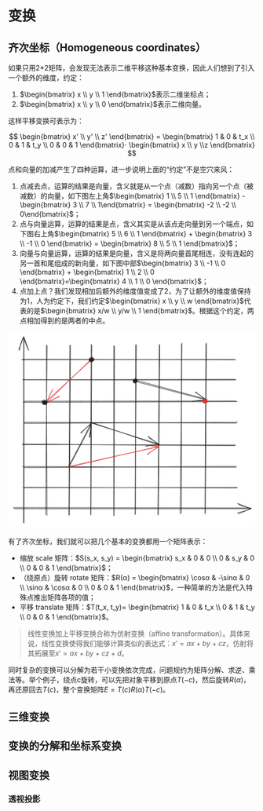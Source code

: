 # 变换

## 齐次坐标（Homogeneous coordinates）

如果只用2\*2矩阵，会发现无法表示二维平移这种基本变换，因此人们想到了引入一个额外的维度，约定：

1.  $\begin{bmatrix} x \\ y \\ 1 \end{bmatrix}$表示二维坐标点；
2.  $\begin{bmatrix} x \\ y \\ 0 \end{bmatrix}$表示二维向量。

这样平移变换可表示为：

$$
\begin{bmatrix}
x' \\ y' \\ z'
\end{bmatrix} = 
\begin{bmatrix}
1 & 0 & t_x \\ 
0 & 1 & t_y \\ 
0 & 0 & 1
\end{bmatrix}⋅
\begin{bmatrix}
x \\ y \\z 
\end{bmatrix}
$$

点和向量的加减产生了四种运算，进一步说明上面的“约定”不是空穴来风：

1.  点减去点，运算的结果是向量，含义就是从一个点（减数）指向另一个点（被减数）的向量，如下图左上角$\begin{bmatrix} 1 \\ 5 \\ 1 \end{bmatrix} - \begin{bmatrix} 3 \\ 7 \\ 1\end{bmatrix} = \begin{bmatrix} -2 \\ -2 \\ 0\end{bmatrix}$；
2.  点与向量运算，运算的结果是点，含义其实是从该点走向量到另一个端点，如下图右上角$\begin{bmatrix} 5 \\ 6 \\ 1 \end{bmatrix} + \begin{bmatrix} 3 \\ -1 \\ 0 \end{bmatrix} = \begin{bmatrix} 8 \\ 5 \\ 1 \end{bmatrix}$；
3.  向量与向量运算，运算的结果是向量，含义是将两向量首尾相连，没有连起的另一首和尾组成的新向量，如下图中部$\begin{bmatrix} 3 \\ -1 \\ 0 \end{bmatrix} + \begin{bmatrix} 1 \\ 2 \\ 0 \end{bmatrix}=\begin{bmatrix} 4 \\ 1 \\ 0 \end{bmatrix}$；
4.  点加上点？我们发现相加后额外的维度值变成了2，为了让额外的维度值保持为1，人为约定下，我们约定$\begin{bmatrix} x \\ y \\ w \end{bmatrix}$代表的是$\begin{bmatrix} x/w \\ y/w \\ 1 \end{bmatrix}$。根据这个约定，两点相加得到的是两者的中点。

<img src="./coodinate-computation.png"/>

有了齐次坐标，我们就可以把几个基本的变换都用一个矩阵表示：

+ 缩放 scale 矩阵：$S(s_x, s_y) = \begin{bmatrix} s_x & 0 & 0 \\ 0 & s_y & 0 \\ 0 & 0 & 1 \end{bmatrix}$；
+ （绕原点）旋转 rotate 矩阵：$R(α) = \begin{bmatrix} \cosα & -\sinα & 0 \\ \sinα & \cosα & 0 \\ 0 & 0 & 1 \end{bmatrix}$，一种简单的方法是代入特殊点推出矩阵各项的值；
+ 平移 translate 矩阵：$T(t_x, t_y)= \begin{bmatrix} 1 & 0 & t_x \\ 0 & 1 & t_y \\ 0 & 0 & 1 \end{bmatrix}$。

> 线性变换加上平移变换合称为仿射变换（affine transformation）。具体来说，线性变换使得我们能够计算类似的表达式：$x'=ax+by+cz$，仿射将其拓展至$x'=ax+by+cz+d$。

同时复杂的变换可以分解为若干小变换依次完成，问题规约为矩阵分解、求逆、乘法等。举个例子，绕点c旋转，可以先把对象平移到原点$T(-c)$，然后旋转$R(α)$，再还原回去$T(c)$，整个变换矩阵$E=T(c)R(α)T(-c)$。

## 三维变换

## 变换的分解和坐标系变换

## 视图变换

### 透视投影
